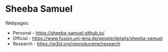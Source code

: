 # Sheeba Samuel

Webpages:
* Personal - https://sheeba-samuel.github.io/
* Official - https://www.fusion.uni-jena.de/people/details/sheeba-samuel
* Research - https://w3id.org/reproduceme/research
